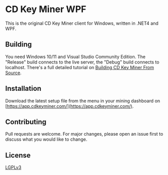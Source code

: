# CD Key Miner WPF

This is the original CD Key Miner client for Windows, written in .NET4 and WPF.

## Building

You need Windows 10/11 and Visual Studio Community Edition. The "Release" build connects to the live server, the "Debug" build connects to localhost.
There's a full detailed tutorial on [Building CD Key Miner From Source](https://www.cdkeyminer.com/building-cd-key-miner-from-source/).

## Installation

Download the latest setup file from the menu in your mining dashboard on [https://app.cdkeyminer.com/](https://app.cdkeyminer.com/).


## Contributing

Pull requests are welcome. For major changes, please open an issue first to discuss what you would like to change.

## License
[LGPLv3](https://www.gnu.org/licenses/lgpl-3.0.txt)
